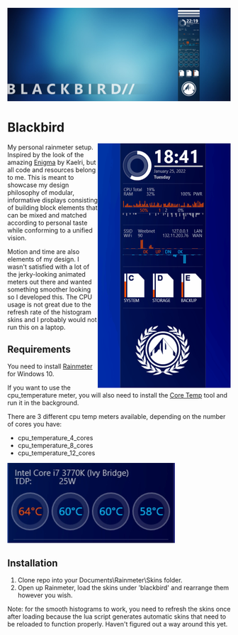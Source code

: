 ![desktop](https://raw.githubusercontent.com/abapst/blackbird/main/.github/images/desktop.jpg)

# Blackbird

<img align="right" src="https://raw.githubusercontent.com/abapst/blackbird/main/.github/images/blackbird_animation.gif" width="300" height="550" />

My personal rainmeter setup.
Inspired by the look of the amazing [Enigma](https://github.com/kaelri/enigma) by Kaelri, but all code and resources belong to me. This is meant to showcase my design philosophy of modular, informative displays consisting of building block elements that can be mixed and matched according to personal taste while conforming to a unified vision.

Motion and time are also elements of my design. I wasn't satisfied with a lot of the jerky-looking animated meters out there and wanted something smoother looking so I developed this. The CPU usage is not great due to the refresh rate of the histogram skins and I probably would not run this on a laptop.

## Requirements

You need to install [Rainmeter](https://www.rainmeter.net/) for Windows 10.

If you want to use the cpu_temperature meter, you will also need to install
the [Core Temp](https://www.alcpu.com/CoreTemp/) tool and run it in the background.

There are 3 different cpu temp meters available, depending on the number of cores you have:
- cpu_temperature_4_cores
- cpu_temperature_8_cores
- cpu_temperature_12_cores

![core_temperature](https://raw.githubusercontent.com/abapst/blackbird/main/.github/images/core_temperature.jpg)

## Installation

1. Clone repo into your Documents\Rainmeter\Skins folder.
2. Open up Rainmeter, load the skins under 'blackbird' and rearrange them however you wish.

Note: for the smooth histograms to work, you need to refresh the skins once after loading because the lua script generates automatic skins that need to be reloaded to function properly. Haven't figured out a way around this yet.
